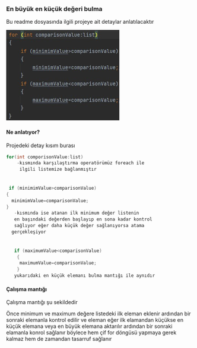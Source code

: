 ### En büyük en küçük değeri bulma
Bu readme dosyasında ilgili projeye ait 
detaylar anlatılacaktır


![](jpg/readme.md1.jpg)

#### Ne anlatıyor?

Projedeki detay kısım burası 

```java
for(int comporisonValue:list)
    -kısmında karşılaştırma operatörümüz foreach ile
     ilgili listemize bağlanmıştır
        
        
 if (minimimValue>comparisonValue)
{
  minimimValue=comparisonValue;
}
   -kısmında ise atanan ilk minimum değer listenin 
   en başındaki değerden başlayıp en sona kadar kontrol
   sağlıyor eğer daha küçük değer sağlanıyorsa atama 
  gerçekleşiyor


   if (maximumValue<comparisonValue)
    {
     maximumValue=comparisonValue;
    }
   yukarıdaki en küçük elemanı bulma mantığı ile aynıdır
```
 #### Çalışma mantığı
Çalışma mantığı şu sekildedir

Önce minimum ve maximum değere listedeki ilk eleman eklenir
ardından bir sonraki elemanla kontrol edilir ve eleman
eğer  ilk elamandan küçükse en küçük elemana veya 
en büyük elemana aktarılır
ardından bir sonraki elamanla konrol sağlanır
böylece hem çif for döngüsü yapmaya gerek kalmaz
hem de zamandan tasarruf sağlanır